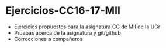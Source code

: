 # Ejercicios-CC16-17-MII
+ Ejercicios propuestos para la asignatura CC de MII de la UGr
+ Pruebas acerca de la asignatura y git/github
+ Correcciones a compañeros
